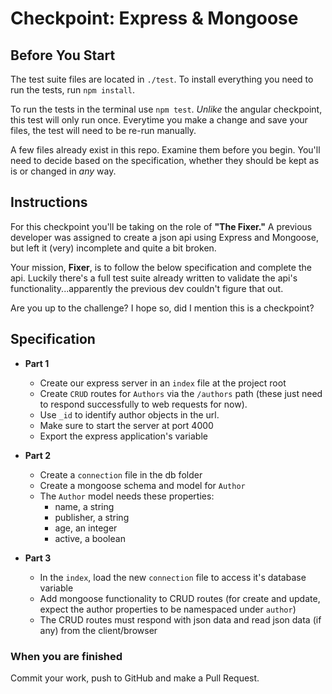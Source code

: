# Checkpoint: Express & Mongoose


## Before You Start

The test suite files are located in `./test`. To install everything you need to run the tests, run `npm install`.

To run the tests in the terminal use `npm test`. *Unlike* the angular checkpoint, this test will only run once. Everytime you make a change and save your files, the test will need to be re-run manually.

A few files already exist in this repo. Examine them before you begin. You'll need to decide based on the specification, whether they should be kept as is or changed in *any* way.

## Instructions

For this checkpoint you'll be taking on the role of **"The Fixer."** A previous developer was assigned to create a json api using Express and Mongoose, but left it (very) incomplete and quite a bit broken.

Your mission, **Fixer**, is to follow the below specification and complete the api. Luckily there's a full test suite already written to validate the api's functionality...apparently the previous dev couldn't figure that out.

Are you up to the challenge? I hope so, did I mention this is a checkpoint?

## Specification

- **Part 1**
  - Create our express server in an `index` file at the project root
  - Create `CRUD` routes for `Authors` via the `/authors` path (these just need to respond successfully to web requests for now).
  - Use `_id` to identify author objects in the url.
  - Make sure to start the server at port 4000
  - Export the express application's variable

- **Part 2**
  - Create a `connection` file in the db folder
  - Create a mongoose schema and model for `Author`
  - The `Author` model needs these properties:
    - name, a string
    - publisher, a string
    - age, an integer
    - active, a boolean

- **Part 3**
  - In the `index`, load the new `connection` file to access it's database variable
  - Add mongoose functionality to CRUD routes (for create and update, expect the author properties to be namespaced under `author`)
  - The CRUD routes must respond with json data and read json data (if any) from the client/browser


### When you are finished
Commit your work, push to GitHub and make a Pull Request.
